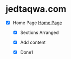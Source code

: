 # jedtaqwa.com

- [x] Home Page [Home Page](https://jedtaqwa.com/)
    - [x] Sections Arranged
    - [x] Add content
    - [x] Done1

